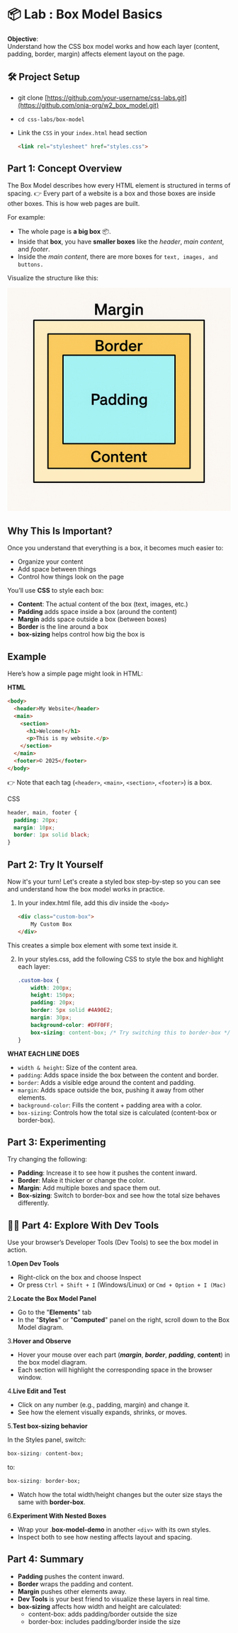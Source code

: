 # 📦 Lab : Box Model Basics

**Objective**:  
Understand how the CSS box model works and how each layer (content, padding, border, margin) affects element layout on the page.

## 🛠️ Project Setup  

- git clone [https://github.com/your-username/css-labs.git](https://github.com/onja-org/w2_box_model.git)
- `cd css-labs/box-model`
- Link the `CSS` in your `index.html` head section

    ```html
    <link rel="stylesheet" href="styles.css">
    ```

## Part 1: Concept Overview

The Box Model describes how every HTML element is structured in terms of spacing.
👉 Every part of a website is a box and those boxes are inside other boxes. This is how web pages are built.

For example:

- The whole page is **a big box** 📦.
- Inside that **box**, you have **smaller boxes** like the *header*, *main content*, and *footer*.
- Inside the *main content*, there are more boxes for `text, images, and buttons.`

Visualize the structure like this:

![alt text](public/box-model.png)

## Why This Is Important?

Once you understand that everything is a box, it becomes much easier to:

- Organize your content
- Add space between things
- Control how things look on the page

You’ll use **CSS** to style each box:

- **Content**: The actual content of the box (text, images, etc.)
- **Padding** adds space inside a box (around the content)
- **Margin** adds space outside a box (between boxes)
- **Border** is the line around a box
- **box-sizing** helps control how big the box is

## Example

Here’s how a simple page might look in HTML:

**HTML**  

```html
<body>
  <header>My Website</header>
  <main>
    <section>
      <h1>Welcome!</h1>
      <p>This is my website.</p>
    </section>
  </main>
  <footer>© 2025</footer>
</body>
```

👉 Note that each tag (`<header>`, `<main>`, `<section>`, `<footer>`) is a box.

CSS  

```css 
header, main, footer {
  padding: 20px;
  margin: 10px;
  border: 1px solid black;
}
```

## Part 2: Try It Yourself

Now it's your turn! Let's create a styled box step-by-step so you can see and understand how the box model works in practice.

1. In your index.html file, add this div inside the `<body>`  

    ```html
    <div class="custom-box">
        My Custom Box
    </div>
    ```

This creates a simple box element with some text inside it.

2. In your styles.css, add the following CSS to style the box and highlight each layer:

    ```css
    .custom-box {
        width: 200px;
        height: 150px;
        padding: 20px;
        border: 5px solid #4A90E2;
        margin: 30px;
        background-color: #DFF0FF;
        box-sizing: content-box; /* Try switching this to border-box */
    }
    ```

**WHAT EACH LINE DOES**  

- `width & height`: Size of the content area.
- `padding`: Adds space inside the box between the content and border.
- `border`: Adds a visible edge around the content and padding.
- `margin`: Adds space outside the box, pushing it away from other elements.
- `background-color`: Fills the content + padding area with a color.
- `box-sizing`: Controls how the total size is calculated (content-box or border-box).

## Part 3:  Experimenting  

Try changing the following:

- **Padding**: Increase it to see how it pushes the content inward.
- **Border**: Make it thicker or change the color.
- **Margin**: Add multiple boxes and space them out.
- **Box-sizing**: Switch to border-box and see how the total size behaves differently.


## 🕵️‍♀️ Part 4: Explore With Dev Tools

Use your browser’s Developer Tools (Dev Tools) to see the box model in action.

1.**Open Dev Tools**

- Right-click on the box and choose Inspect
- Or press `Ctrl + Shift + I` (Windows/Linux) or `Cmd + Option + I (Mac)`  

2.**Locate the Box Model Panel**

- Go to the "**Elements**" tab
- In the "**Styles**" or "**Computed**" panel on the right, scroll down to the Box Model diagram.

3.**Hover and Observe**

- Hover your mouse over each part (***margin***, ***border***, ***padding***, **content**) in the box model diagram.
- Each section will highlight the corresponding space in the browser window.

4.**Live Edit and Test**

- Click on any number (e.g., padding, margin) and change it.
- See how the element visually expands, shrinks, or moves.

5.**Test box-sizing behavior**

In the Styles panel, switch:

```css
box-sizing: content-box;
```

to:

```css
box-sizing: border-box;
```

- Watch how the total width/height changes but the outer size stays the same with **border-box**.

6.**Experiment With Nested Boxes**

- Wrap your .**box-model-demo** in another `<div>` with its own styles.
- Inspect both to see how nesting affects layout and spacing.

## Part 4: Summary

- **Padding** pushes the content inward.
- **Border** wraps the padding and content.
- **Margin** pushes other elements away.
- **Dev Tools** is your best friend to visualize these layers in real time.
- **box-sizing** affects how width and height are calculated:
  - content-box: adds padding/border outside the size
  - border-box: includes padding/border inside the size
